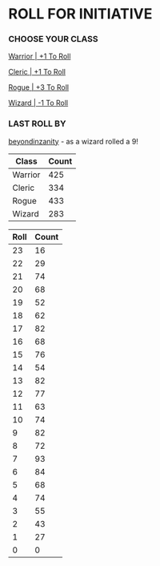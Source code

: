 # ROLL FOR INITIATIVE
### CHOOSE YOUR CLASS

[Warrior | +1 To Roll](https://github.com/benjaminsampica/benjaminsampica/issues/new?title=roll%7Cwarrior&body=Just+click+%27Submit+new+issue%27.)

[Cleric | +1 To Roll](https://github.com/benjaminsampica/benjaminsampica/issues/new?title=roll%7Ccleric&body=Just+click+%27Submit+new+issue%27.)

[Rogue | +3 To Roll](https://github.com/benjaminsampica/benjaminsampica/issues/new?title=roll%7Crogue&body=Just+click+%27Submit+new+issue%27.)

[Wizard | -1 To Roll](https://github.com/benjaminsampica/benjaminsampica/issues/new?title=roll%7Cwizard&body=Just+click+%27Submit+new+issue%27.)
### LAST ROLL BY
[beyondinzanity](https://www.github.com/beyondinzanity) - as a wizard rolled a 9!

|Class|Count|
|-|-|
|Warrior|425|
|Cleric|334|
|Rogue|433|
|Wizard|283|

|Roll|Count|
|-|-|
|23|16
|22|29
|21|74
|20|68
|19|52
|18|62
|17|82
|16|68
|15|76
|14|54
|13|82
|12|77
|11|63
|10|74
|9|82
|8|72
|7|93
|6|84
|5|68
|4|74
|3|55
|2|43
|1|27
|0|0
